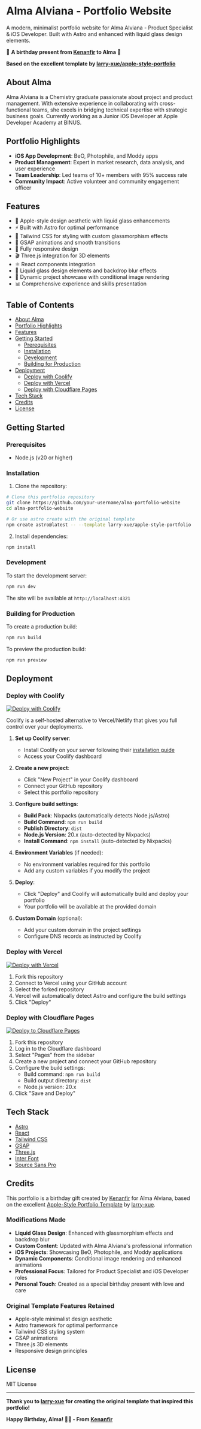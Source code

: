 # Alma Alviana - Portfolio Website

A modern, minimalist portfolio website for Alma Alviana - Product Specialist & iOS Developer. Built with Astro and enhanced with liquid glass design elements.

🎂 **A birthday present from [Kenanfir](https://github.com/Kenanfir) to Alma** 🎂

**Based on the excellent template by [larry-xue/apple-style-portfolio](https://github.com/larry-xue/apple-style-portfolio)**

## About Alma

Alma Alviana is a Chemistry graduate passionate about project and product management. With extensive experience in collaborating with cross-functional teams, she excels in bridging technical expertise with strategic business goals. Currently working as a Junior iOS Developer at Apple Developer Academy at BINUS.

## Portfolio Highlights

- **iOS App Development**: BeO, Photophile, and Moddy apps
- **Product Management**: Expert in market research, data analysis, and user experience
- **Team Leadership**: Led teams of 10+ members with 95% success rate
- **Community Impact**: Active volunteer and community engagement officer

## Features

- 🍎 Apple-style design aesthetic with liquid glass enhancements
- ⚡️ Built with Astro for optimal performance
- 🎨 Tailwind CSS for styling with custom glassmorphism effects
- 🌟 GSAP animations and smooth transitions
- 📱 Fully responsive design
- 🎬 Three.js integration for 3D elements
- ⚛️ React components integration
- 💎 Liquid glass design elements and backdrop blur effects
- 🎯 Dynamic project showcase with conditional image rendering
- 📊 Comprehensive experience and skills presentation

## Table of Contents

- [About Alma](#about-alma)
- [Portfolio Highlights](#portfolio-highlights)
- [Features](#features)
- [Getting Started](#getting-started)
  - [Prerequisites](#prerequisites)
  - [Installation](#installation)
  - [Development](#development)
  - [Building for Production](#building-for-production)
- [Deployment](#deployment)
  - [Deploy with Coolify](#deploy-with-coolify)
  - [Deploy with Vercel](#deploy-with-vercel)
  - [Deploy with Cloudflare Pages](#deploy-with-cloudflare-pages)
- [Tech Stack](#tech-stack)
- [Credits](#credits)
- [License](#license)

## Getting Started

### Prerequisites

- Node.js (v20 or higher)

### Installation

1. Clone the repository:

```bash
# Clone this portfolio repository
git clone https://github.com/your-username/alma-portfolio-website
cd alma-portfolio-website

# Or use astro create with the original template
npm create astro@latest -- --template larry-xue/apple-style-portfolio
```

2. Install dependencies:

```bash
npm install
```

### Development

To start the development server:

```bash
npm run dev
```

The site will be available at `http://localhost:4321`

### Building for Production

To create a production build:

```bash
npm run build
```

To preview the production build:

```bash
npm run preview
```

## Deployment

### Deploy with Coolify

[![Deploy with Coolify](https://img.shields.io/badge/Deploy%20with-Coolify-blue.svg?logo=docker)](https://coolify.io)

Coolify is a self-hosted alternative to Vercel/Netlify that gives you full control over your deployments.

1. **Set up Coolify server**:
   - Install Coolify on your server following their [installation guide](https://coolify.io/docs)
   - Access your Coolify dashboard

2. **Create a new project**:
   - Click "New Project" in your Coolify dashboard
   - Connect your GitHub repository
   - Select this portfolio repository

3. **Configure build settings**:
   - **Build Pack**: Nixpacks (automatically detects Node.js/Astro)
   - **Build Command**: `npm run build`
   - **Publish Directory**: `dist`
   - **Node.js Version**: 20.x (auto-detected by Nixpacks)
   - **Install Command**: `npm install` (auto-detected by Nixpacks)

4. **Environment Variables** (if needed):
   - No environment variables required for this portfolio
   - Add any custom variables if you modify the project

5. **Deploy**:
   - Click "Deploy" and Coolify will automatically build and deploy your portfolio
   - Your portfolio will be available at the provided domain

6. **Custom Domain** (optional):
   - Add your custom domain in the project settings
   - Configure DNS records as instructed by Coolify

### Deploy with Vercel

[![Deploy with Vercel](https://vercel.com/button)](https://vercel.com/new/clone?repository-url=https://github.com/your-username/alma-portfolio-website)

1. Fork this repository
2. Connect to Vercel using your GitHub account
3. Select the forked repository
4. Vercel will automatically detect Astro and configure the build settings
5. Click "Deploy"

### Deploy with Cloudflare Pages

[![Deploy to Cloudflare Pages](https://img.shields.io/badge/Deploy%20to-Cloudflare%20Pages-orange.svg?logo=cloudflare)](https://dash.cloudflare.com/sign-up)

1. Fork this repository
2. Log in to the Cloudflare dashboard
3. Select "Pages" from the sidebar
4. Create a new project and connect your GitHub repository
5. Configure the build settings:
   - Build command: `npm run build`
   - Build output directory: `dist`
   - Node.js version: 20.x
6. Click "Save and Deploy"

## Tech Stack

- [Astro](https://astro.build)
- [React](https://reactjs.org)
- [Tailwind CSS](https://tailwindcss.com)
- [GSAP](https://greensock.com/gsap)
- [Three.js](https://threejs.org)
- [Inter Font](https://rsms.me/inter)
- [Source Sans Pro](https://fonts.google.com/specimen/Source+Sans+Pro)

## Credits

This portfolio is a birthday gift created by [Kenanfir](https://github.com/Kenanfir) for Alma Alviana, based on the excellent [Apple-Style Portfolio Template](https://github.com/larry-xue/apple-style-portfolio) by [larry-xue](https://github.com/larry-xue).

### Modifications Made

- **Liquid Glass Design**: Enhanced with glassmorphism effects and backdrop blur
- **Custom Content**: Updated with Alma Alviana's professional information
- **iOS Projects**: Showcasing BeO, Photophile, and Moddy applications
- **Dynamic Components**: Conditional image rendering and enhanced animations
- **Professional Focus**: Tailored for Product Specialist and iOS Developer roles
- **Personal Touch**: Created as a special birthday present with love and care

### Original Template Features Retained

- Apple-style minimalist design aesthetic
- Astro framework for optimal performance
- Tailwind CSS styling system
- GSAP animations
- Three.js 3D elements
- Responsive design principles

## License

MIT License

---

**Thank you to [larry-xue](https://github.com/larry-xue) for creating the original template that inspired this portfolio!**

**Happy Birthday, Alma! 🎂✨ - From [Kenanfir](https://github.com/Kenanfir)**
